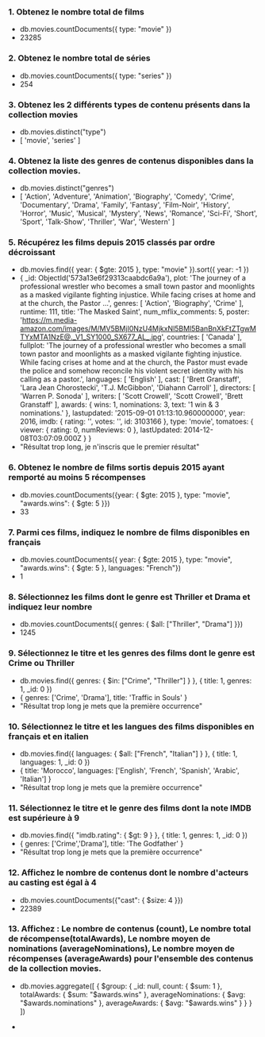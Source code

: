 ### 1. Obtenez le nombre total de films

- db.movies.countDocuments({ type: "movie" }) 
- 23285

### 2. Obtenez le nombre total de séries

- db.movies.countDocuments({ type: "series" })
- 254

### 3. Obtenez les 2 différents types de contenu présents dans la collection movies

- db.movies.distinct("type")
- [ 'movie', 'series' ]

### 4. Obtenez la liste des genres de contenus disponibles dans la collection movies.

- db.movies.distinct("genres")
- [
  'Action',      'Adventure', 'Animation',
  'Biography',   'Comedy',    'Crime',
  'Documentary', 'Drama',     'Family',
  'Fantasy',     'Film-Noir', 'History',
  'Horror',      'Music',     'Musical',
  'Mystery',     'News',      'Romance',
  'Sci-Fi',      'Short',     'Sport',
  'Talk-Show',   'Thriller',  'War',
  'Western'
]

### 5. Récupérez les films depuis 2015 classés par ordre décroissant

- db.movies.find({ year: { $gte: 2015 }, type: "movie" }).sort({ year: -1 })
- {
    _id: ObjectId('573a13e6f29313caabdc6a9a'),
    plot: 'The journey of a professional wrestler who becomes a small town pastor and moonlights as a masked vigilante fighting injustice. While facing crises at home and at the church, the Pastor ...',
    genres: [
        'Action',
        'Biography',
        'Crime'
    ],
    runtime: 111,
    title: 'The Masked Saint',
    num_mflix_comments: 5,
    poster: 'https://m.media-amazon.com/images/M/MV5BMjI0NzU4MjkxNl5BMl5BanBnXkFtZTgwMTYxMTA1NzE@._V1_SY1000_SX677_AL_.jpg',
    countries: [
        'Canada'
    ],
    fullplot: 'The journey of a professional wrestler who becomes a small town pastor and moonlights as a masked vigilante fighting injustice. While facing crises at home and at the church, the Pastor must evade the police and somehow reconcile his violent secret identity with his calling as a pastor.',
    languages: [
        'English'
    ],
    cast: [
        'Brett Granstaff',
        'Lara Jean Chorostecki',
        'T.J. McGibbon',
        'Diahann Carroll'
    ],
    directors: [
        'Warren P. Sonoda'
    ],
    writers: [
        'Scott Crowell',
        'Scott Crowell',
        'Brett Granstaff'
    ],
    awards: {
        wins: 1,
        nominations: 3,
        text: '1 win & 3 nominations.'
    },
    lastupdated: '2015-09-01 01:13:10.960000000',
    year: 2016,
    imdb: {
        rating: '',
        votes: '',
        id: 3103166
    },
    type: 'movie',
    tomatoes: {
        viewer: {
        rating: 0,
        numReviews: 0
        },
        lastUpdated: 2014-12-08T03:07:09.000Z
    }
}
- "Résultat trop long, je n'inscris que le premier résultat"

### 6. Obtenez le nombre de films sortis depuis 2015 ayant remporté au moins 5 récompenses

- db.movies.countDocuments({year: { $gte: 2015 }, type: "movie", "awards.wins": { $gte: 5 }})
- 33 

### 7. Parmi ces films, indiquez le nombre de films disponibles en français

- db.movies.countDocuments({ year: { $gte: 2015 }, type: "movie", "awards.wins": { $gte: 5 }, languages: "French"})
- 1

### 8. Sélectionnez les films dont le genre est Thriller et Drama et indiquez leur nombre

- db.movies.countDocuments({ genres: { $all: ["Thriller", "Drama"] }})
- 1245

### 9. Sélectionnez le titre et les genres des films dont le genre est Crime ou Thriller

- db.movies.find({ genres: { $in: ["Crime", "Thriller"] } }, { title: 1, genres: 1, _id: 0 })
- {
  genres: ['Crime', 'Drama'],
  title: 'Traffic in Souls'
}
- "Résultat trop long je mets que la première occurrence"

### 10. Sélectionnez le titre et les langues des films disponibles en français et en italien

- db.movies.find({ languages: { $all: ["French", "Italian"] } }, { title: 1, languages: 1, _id: 0 })
- {
  title: 'Morocco',
  languages: ['English', 'French', 'Spanish', 'Arabic', 'Italian']
}
- "Résultat trop long je mets que la première occurrence"

### 11. Sélectionnez le titre et le genre des films dont la note IMDB est supérieure à 9

- db.movies.find({ "imdb.rating": { $gt: 9 } }, { title: 1, genres: 1, _id: 0 })
- {
  genres: ['Crime','Drama'],
  title: 'The Godfather'
}
- "Résultat trop long je mets que la première occurrence"

### 12. Affichez le nombre de contenus dont le nombre d'acteurs au casting est égal à 4

- db.movies.countDocuments({"cast": { $size: 4 }})
- 22389

### 13. Affichez : Le nombre de contenus (count), Le nombre total de récompense(totalAwards), Le nombre moyen de nominations (averageNominations), Le nombre moyen de récompenses (averageAwards) pour l'ensemble des contenus de la collection movies.

- db.movies.aggregate([ { $group: { _id: null,
      count: { $sum: 1 },
      totalAwards: { $sum: "$awards.wins" },
      averageNominations: { $avg: "$awards.nominations" },
      averageAwards: { $avg: "$awards.wins" }
    }
  }
])

- 